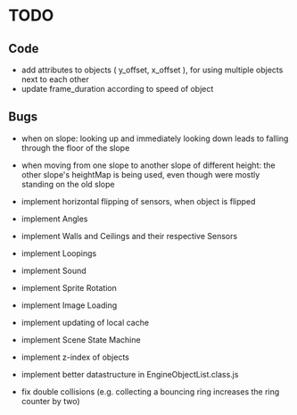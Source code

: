 # TODO

## Code
* add attributes to objects ( y_offset, x_offset ), for using multiple objects next to each other
* update frame_duration according to speed of object

## Bugs

* when on slope: looking up and immediately looking down leads to falling through the floor of the slope
* when moving from one slope to another slope of different height: the other slope's heightMap is being used, even though were mostly standing on the old slope

* implement horizontal flipping of sensors, when object is flipped
* implement Angles
* implement Walls and Ceilings and their respective Sensors
* implement Loopings
* implement Sound
* implement Sprite Rotation
* implement Image Loading
* implement updating of local cache
* implement Scene State Machine
* implement z-index of objects
* implement better datastructure in EngineObjectList.class.js
* fix double collisions (e.g. collecting a bouncing ring increases the ring counter by two)